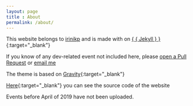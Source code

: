 ```yaml
---
layout: page
title : About
permalink: /about/
---
```


This website belongs to [irinikp](https://irinikp.com) and is made with <i class="fa fa-heart"></i> on [{ { Jekyll } }](http://jekyllrb.com){:target="_blank"}

If you know of any dev-related event not included here, please [open a Pull Request](https://github.com/irinikp/cretan-dev) or 
<a href="javascript:location='mailto:\u0069\u0072\u0069\u006e\u0069\u006b\u0070\u0040\u0070\u0072\u006f\u0074\u006f\u006e\u006d\u0061\u0069\u006c\u002e\u0063\u006f\u006d';void 0">email me</a> 

The theme is based on [Gravity](http://github.com/hemangsk/Gravity){:target="_blank"}

[Here](https://github.com/irinikp/cretan-dev){:target="_blank"} you can see the source code of the website

Events before April of 2019 have not been uploaded. 
